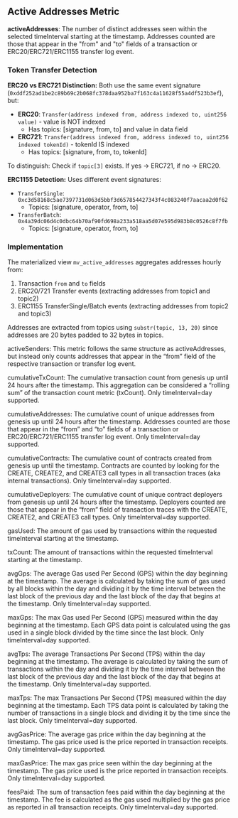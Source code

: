 ## Active Addresses Metric

**activeAddresses**: The number of distinct addresses seen within the selected timeInterval starting at the timestamp. Addresses counted are those that appear in the "from" and "to" fields of a transaction or ERC20/ERC721/ERC1155 transfer log event.

### Token Transfer Detection

**ERC20 vs ERC721 Distinction:**
Both use the same event signature (`0xddf252ad1be2c89b69c2b068fc378daa952ba7f163c4a11628f55a4df523b3ef`), but:
- **ERC20**: `Transfer(address indexed from, address indexed to, uint256 value)` - value is NOT indexed
  - Has topics: [signature, from, to] and value in data field
- **ERC721**: `Transfer(address indexed from, address indexed to, uint256 indexed tokenId)` - tokenId IS indexed  
  - Has topics: [signature, from, to, tokenId]

To distinguish: Check if `topic[3]` exists. If yes → ERC721, if no → ERC20.

**ERC1155 Detection:**
Uses different event signatures:
- `TransferSingle`: `0xc3d58168c5ae7397731d063d5bbf3d657854427343f4c083240f7aacaa2d0f62`
  - Topics: [signature, operator, from, to]
- `TransferBatch`: `0x4a39dc06d4c0dbc64b70af90fd698a233a518aa5d07e595d983b8c0526c8f7fb`
  - Topics: [signature, operator, from, to]

### Implementation

The materialized view `mv_active_addresses` aggregates addresses hourly from:
1. Transaction `from` and `to` fields
2. ERC20/721 Transfer events (extracting addresses from topic1 and topic2)
3. ERC1155 TransferSingle/Batch events (extracting addresses from topic2 and topic3)

Addresses are extracted from topics using `substr(topic, 13, 20)` since addresses are 20 bytes padded to 32 bytes in topics.

activeSenders: This metric follows the same structure as activeAddresses, but instead only counts addresses that appear in the “from” field of the respective transaction or transfer log event.

cumulativeTxCount: The cumulative transaction count from genesis up until 24 hours after the timestamp. This aggregation can be considered a “rolling sum” of the transaction count metric (txCount). Only timeInterval=day supported.

cumulativeAddresses: The cumulative count of unique addresses from genesis up until 24 hours after the timestamp. Addresses counted are those that appear in the “from” and “to” fields of a transaction or ERC20/ERC721/ERC1155 transfer log event. Only timeInterval=day supported.

cumulativeContracts: The cumulative count of contracts created from genesis up until the timestamp. Contracts are counted by looking for the CREATE, CREATE2, and CREATE3 call types in all transaction traces (aka internal transactions). Only timeInterval=day supported.

cumulativeDeployers: The cumulative count of unique contract deployers from genesis up until 24 hours after the timestamp. Deployers counted are those that appear in the “from” field of transaction traces with the CREATE, CREATE2, and CREATE3 call types. Only timeInterval=day supported.

gasUsed: The amount of gas used by transactions within the requested timeInterval starting at the timestamp.

txCount: The amount of transactions within the requested timeInterval starting at the timestamp.

avgGps: The average Gas used Per Second (GPS) within the day beginning at the timestamp. The average is calculated by taking the sum of gas used by all blocks within the day and dividing it by the time interval between the last block of the previous day and the last block of the day that begins at the timestamp. Only timeInterval=day supported.

maxGps: The max Gas used Per Second (GPS) measured within the day beginning at the timestamp. Each GPS data point is calculated using the gas used in a single block divided by the time since the last block. Only timeInterval=day supported.

avgTps: The average Transactions Per Second (TPS) within the day beginning at the timestamp. The average is calculated by taking the sum of transactions within the day and dividing it by the time interval between the last block of the previous day and the last block of the day that begins at the timestamp. Only timeInterval=day supported.

maxTps: The max Transactions Per Second (TPS) measured within the day beginning at the timestamp. Each TPS data point is calculated by taking the number of transactions in a single block and dividing it by the time since the last block. Only timeInterval=day supported.

avgGasPrice: The average gas price within the day beginning at the timestamp. The gas price used is the price reported in transaction receipts. Only timeInterval=day supported.

maxGasPrice: The max gas price seen within the day beginning at the timestamp. The gas price used is the price reported in transaction receipts. Only timeInterval=day supported.

feesPaid: The sum of transaction fees paid within the day beginning at the timestamp. The fee is calculated as the gas used multiplied by the gas price as reported in all transaction receipts. Only timeInterval=day supported.